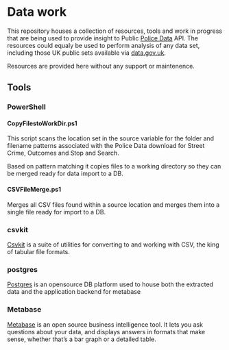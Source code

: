 # Data work

This repository houses a collection of resources, tools and work in progress that are being used to provide insight to Public [Police Data](https://data.police.uk/) API.  The resources could equaly be used to perform analysis of any data set, including those UK public sets available via [data.gov.uk](https://data.gov.uk/).

Resources are provided here without any support or maintenence.

## Tools

### PowerShell

#### CopyFilestoWorkDir.ps1

This script scans the location set in the source variable for the folder and filename patterns associated with the Police Data download for Street Crime, Outcomes and Stop and Search.

Based on pattern matching it copies files to a working directory so they can be merged ready for data import to a DB.

#### CSVFileMerge.ps1

Merges all CSV files found within a source location and merges them into a single file ready for import to a DB.

### csvkit

[Csvkit](https://csvkit.readthedocs.io/en/0.9.1/index.html) is a suite of utilities for converting to and working with CSV, the king of tabular file formats.

### postgres

[Postgres](https://www.postgresql.org/) is an opensource DB platform used to house both the extracted data and the application backend for metabase

### Metabase

[Metabase](https://www.metabase.com/docs/latest/users-guide/01-what-is-metabase.html) is an open source business intelligence tool. It lets you ask questions about your data, and displays answers in formats that make sense, whether that’s a bar graph or a detailed table.
